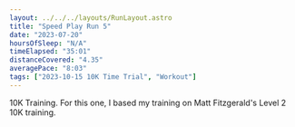 ```yaml
---
layout: ../../../layouts/RunLayout.astro
title: "Speed Play Run 5"
date: "2023-07-20"
hoursOfSleep: "N/A"
timeElapsed: "35:01"
distanceCovered: "4.35"
averagePace: "8:03"
tags: ["2023-10-15 10K Time Trial", "Workout"]
---
```


10K Training. For this one, I based my training on Matt Fitzgerald's Level 2 10K training.
